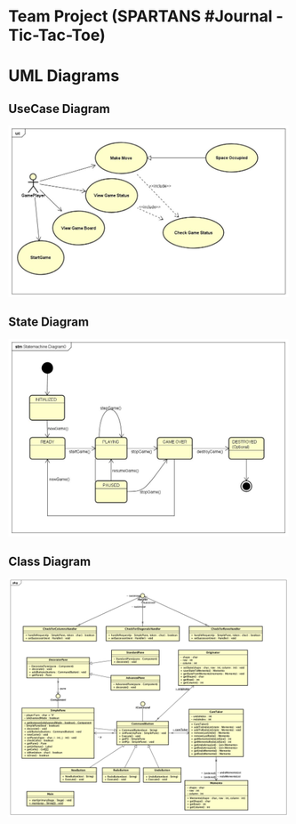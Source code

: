 # Team Project (SPARTANS #Journal - Tic-Tac-Toe)
# UML Diagrams

## UseCase Diagram
![](images/UseCaseDiagram.jpg)

## State Diagram
![](images/StatemachineDiagram.jpg)

## Class Diagram
![](images/Class%20Diagram.png)
